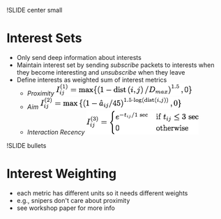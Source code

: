 !SLIDE center small
# Interest Sets #
* Only send deep information about interests
* Maintain interest set by sending _subscribe_ packets
  to interests when they become interesting and
  _unsubscribe_ when they leave
* Define interests as weighted sum of interest metrics
    * _Proximity_ ![proximity formula](proximity.png)
    * _Aim_ ![aim formula](aim.png)
    * _Interaction Recency_ ![interaction recency](interaction_recency.png)

!SLIDE bullets
# Interest Weighting #
* each metric has different units so it needs different weights
* e.g., snipers don't care about proximity
* see workshop paper for more info
